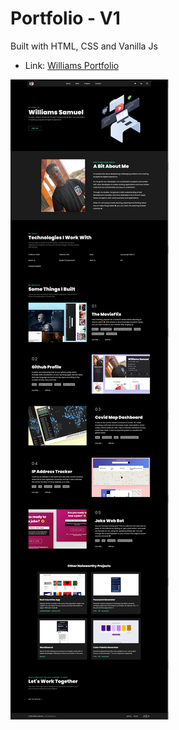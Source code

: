 # Portfolio - V1

Built with HTML, CSS and Vanilla Js

-  Link: [Williams Portfolio](https://williamssam.netlify.app/)

![portfolio site screenshot](./screenshot.png)

